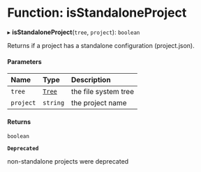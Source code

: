 # Function: isStandaloneProject

▸ **isStandaloneProject**(`tree`, `project`): `boolean`

Returns if a project has a standalone configuration (project.json).

#### Parameters

| Name      | Type                                  | Description          |
| :-------- | :------------------------------------ | :------------------- |
| `tree`    | [`Tree`](../../devkit/documents/Tree) | the file system tree |
| `project` | `string`                              | the project name     |

#### Returns

`boolean`

**`Deprecated`**

non-standalone projects were deprecated
